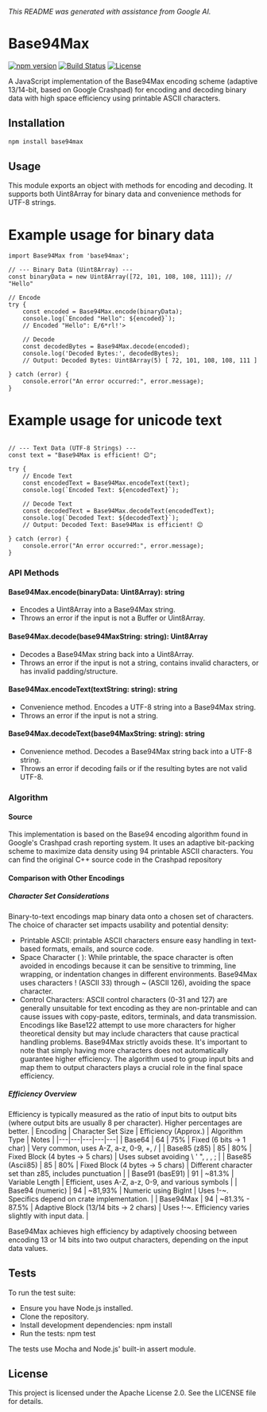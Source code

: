 *This README was generated with assistance from Google AI.*

# Base94Max

[![npm version](https://img.shields.io/npm/v/base94max.svg?style=flat-square)](https://www.npmjs.com/package/base94max)
[![Build Status](https://img.shields.io/github/actions/workflow/status/keywan-ghadami/base94max/node.js.yml?branch=main&style=flat-square)](https://github.com/keywan-ghadami/base94max/actions)
[![License](https://img.shields.io/npm/l/base94max.svg?style=flat-square)](https://github.com/keywan-ghadami/base94max/blob/main/LICENSE)

A JavaScript implementation of the Base94Max encoding scheme (adaptive 13/14-bit, based on Google Crashpad) for encoding and decoding binary data with high space efficiency using printable ASCII characters.

## Installation

```bash
npm install base94max
```
## Usage

This module exports an object with methods for encoding and decoding. It supports both Uint8Array for binary data and convenience methods for UTF-8 strings.

# Example usage for binary data
```
import Base94Max from 'base94max';

// --- Binary Data (Uint8Array) ---
const binaryData = new Uint8Array([72, 101, 108, 108, 111]); // "Hello"

// Encode
try {
    const encoded = Base94Max.encode(binaryData);
    console.log(`Encoded "Hello": ${encoded}`);
    // Encoded "Hello": E/6*rl!'>

    // Decode
    const decodedBytes = Base94Max.decode(encoded);
    console.log('Decoded Bytes:', decodedBytes);
    // Output: Decoded Bytes: Uint8Array(5) [ 72, 101, 108, 108, 111 ]

} catch (error) {
    console.error("An error occurred:", error.message);
}
```

# Example usage for unicode text
```

// --- Text Data (UTF-8 Strings) ---
const text = "Base94Max is efficient! 😊";

try {
    // Encode Text
    const encodedText = Base94Max.encodeText(text);
    console.log(`Encoded Text: ${encodedText}`);

    // Decode Text
    const decodedText = Base94Max.decodeText(encodedText);
    console.log(`Decoded Text: ${decodedText}`);
    // Output: Decoded Text: Base94Max is efficient! 😊

} catch (error) {
    console.error("An error occurred:", error.message);
}
```

### API Methods

#### Base94Max.encode(binaryData: Uint8Array): string

   * Encodes a Uint8Array into a Base94Max string.
   * Throws an error if the input is not a Buffer or Uint8Array.

#### Base94Max.decode(base94MaxString: string): Uint8Array

   * Decodes a Base94Max string back into a Uint8Array.
   * Throws an error if the input is not a string, contains invalid characters, or has invalid padding/structure.

#### Base94Max.encodeText(textString: string): string

   * Convenience method. Encodes a UTF-8 string into a Base94Max string.
   * Throws an error if the input is not a string.

#### Base94Max.decodeText(base94MaxString: string): string
   * Convenience method. Decodes a Base94Max string back into a UTF-8 string.
   * Throws an error if decoding fails or if the resulting bytes are not valid UTF-8.

### Algorithm

#### Source

This implementation is based on the Base94 encoding algorithm found in Google's Crashpad crash reporting system. It uses an adaptive bit-packing scheme to maximize data density using 94 printable ASCII characters.
You can find the original C++ source code in the Crashpad repository

#### Comparison with Other Encodings

##### Character Set Considerations

Binary-to-text encodings map binary data onto a chosen set of characters. The choice of character set impacts usability and potential density:
 * Printable ASCII: printable ASCII characters ensure easy handling in text-based formats, emails, and source code.
 * Space Character (     ): While printable, the space character is often avoided in encodings because it can be sensitive to trimming, line wrapping, or indentation changes in different environments. Base94Max uses characters ! (ASCII 33) through ~ (ASCII 126), avoiding the space character.
 * Control Characters: ASCII control characters (0-31 and 127) are generally unsuitable for text encoding as they are non-printable and can cause issues with copy-paste, editors, terminals, and data transmission. Encodings like Base122 attempt to use more characters for higher theoretical density but may include characters that cause practical handling problems. Base94Max strictly avoids these.
It's important to note that simply having more characters does not automatically guarantee higher efficiency. The algorithm used to group input bits and map them to output characters plays a crucial role in the final space efficiency.

##### Efficiency Overview

Efficiency is typically measured as the ratio of input bits to output bits (where output bits are usually 8 per character). Higher percentages are better.
| Encoding | Character Set Size | Efficiency (Approx.) | Algorithm Type | Notes |
|---|---|---|---|---|
| Base64 | 64 | 75% | Fixed (6 bits -> 1 char) | Very common, uses A-Z, a-z, 0-9, +, / |
| Base85 (z85) | 85 | 80% | Fixed Block (4 bytes -> 5 chars) | Uses subset avoiding \ ' ", \, , ; |
| Base85 (Ascii85) | 85 | 80% | Fixed Block (4 bytes -> 5 chars) | Different character set than z85, includes punctuation |
| Base91 (basE91) | 91 | ~81.3% | Variable Length | Efficient, uses A-Z, a-z, 0-9, and various symbols |
| Base94 (numeric) | 94 | ~81,93% | Numeric using BigInt | Uses !-~. Specifics depend on crate implementation. |
| Base94Max | 94 | ~81.3% - 87.5% | Adaptive Block (13/14 bits -> 2 chars) | Uses !-~. Efficiency varies slightly with input data. |

Base94Max achieves high efficiency by adaptively choosing between encoding 13 or 14 bits into two output characters, depending on the input data values.

## Tests

To run the test suite:
 * Ensure you have Node.js installed.
 * Clone the repository.
 * Install development dependencies: npm install
 * Run the tests: npm test

The tests use Mocha and Node.js' built-in assert module.

## License

This project is licensed under the Apache License 2.0. See the LICENSE file for details.

